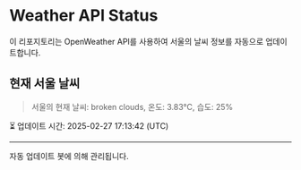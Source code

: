 
# Weather API Status

이 리포지토리는 OpenWeather API를 사용하여 서울의 날씨 정보를 자동으로 업데이트합니다.

## 현재 서울 날씨
> 서울의 현재 날씨: broken clouds, 온도: 3.83°C, 습도: 25%

⏳ 업데이트 시간: 2025-02-27 17:13:42 (UTC)

---
자동 업데이트 봇에 의해 관리됩니다.
